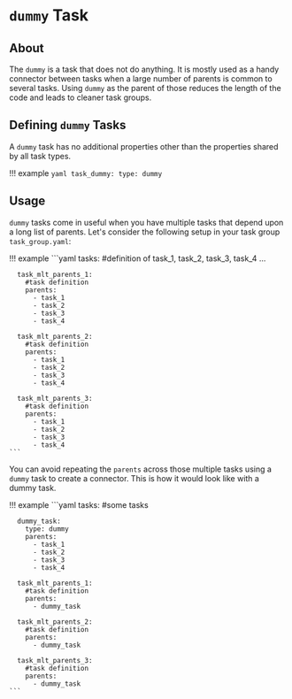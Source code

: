 # `dummy` Task

## About

The `dummy` is a task that does not do anything. It is mostly used as a handy connector between tasks when a large number of parents is common to several tasks. Using `dummy` as the parent of those reduces the length of the code and leads to cleaner task groups.

## Defining `dummy` Tasks

A `dummy` task has no additional properties other than the properties shared by all task types.

!!! example
    ```yaml
    task_dummy:
      type: dummy
    ```

## Usage

`dummy` tasks come in useful when you have multiple tasks that depend upon a long list of parents. Let's consider the following setup in your task group `task_group.yaml`:

!!! example
    ```yaml
    tasks:
      #definition of task_1, task_2, task_3, task_4 ...

      task_mlt_parents_1:
        #task definition
        parents:
          - task_1
          - task_2
          - task_3
          - task_4

      task_mlt_parents_2:
        #task definition
        parents:
          - task_1
          - task_2
          - task_3
          - task_4

      task_mlt_parents_3:
        #task definition
        parents:
          - task_1
          - task_2
          - task_3
          - task_4
    ```

You can avoid repeating the `parents` across those multiple tasks using a `dummy` task to create a connector. This is how it would look like with a dummy task.

!!! example
    ```yaml
    tasks:
      #some tasks

      dummy_task:
        type: dummy
        parents:
          - task_1
          - task_2
          - task_3
          - task_4

      task_mlt_parents_1:
        #task definition
        parents:
          - dummy_task

      task_mlt_parents_2:
        #task definition
        parents:
          - dummy_task

      task_mlt_parents_3:
        #task definition
        parents:
          - dummy_task
    ```
